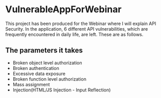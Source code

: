 # VulnerableAppForWebinar
This project has been produced for the Webinar where I will explain API Security. In the application, 6 different API vulnerabilities, which are frequently encountered in daily life, are left. These are as follows.
## The parameters it takes
* Broken object level authorization
* Broken authentication
* Excessive data exposure
* Broken function level authorization
* Mass assignment
* Injection(HTML/JS Injection - Input Reflection)
